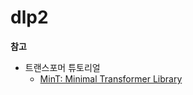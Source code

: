 # dlp2

**참고**

- 트랜스포머 튜토리얼
  - [MinT: Minimal Transformer Library](https://github.com/dpressel/mint)
